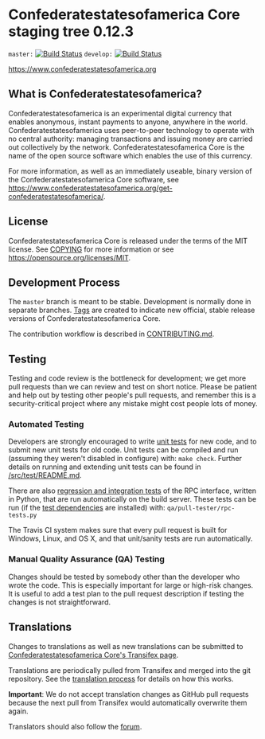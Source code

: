 Confederatestatesofamerica Core staging tree 0.12.3
===============================

`master:` [![Build Status](https://travis-ci.org/confederatestatesofamericapay/confederatestatesofamerica.svg?branch=master)](https://travis-ci.org/confederatestatesofamericapay/confederatestatesofamerica) `develop:` [![Build Status](https://travis-ci.org/confederatestatesofamericapay/confederatestatesofamerica.svg?branch=develop)](https://travis-ci.org/confederatestatesofamericapay/confederatestatesofamerica/branches)

https://www.confederatestatesofamerica.org


What is Confederatestatesofamerica?
----------------

Confederatestatesofamerica is an experimental digital currency that enables anonymous, instant
payments to anyone, anywhere in the world. Confederatestatesofamerica uses peer-to-peer technology
to operate with no central authority: managing transactions and issuing money
are carried out collectively by the network. Confederatestatesofamerica Core is the name of the open
source software which enables the use of this currency.

For more information, as well as an immediately useable, binary version of
the Confederatestatesofamerica Core software, see https://www.confederatestatesofamerica.org/get-confederatestatesofamerica/.


License
-------

Confederatestatesofamerica Core is released under the terms of the MIT license. See [COPYING](COPYING) for more
information or see https://opensource.org/licenses/MIT.

Development Process
-------------------

The `master` branch is meant to be stable. Development is normally done in separate branches.
[Tags](https://github.com/confederatestatesofamericapay/confederatestatesofamerica/tags) are created to indicate new official,
stable release versions of Confederatestatesofamerica Core.

The contribution workflow is described in [CONTRIBUTING.md](CONTRIBUTING.md).

Testing
-------

Testing and code review is the bottleneck for development; we get more pull
requests than we can review and test on short notice. Please be patient and help out by testing
other people's pull requests, and remember this is a security-critical project where any mistake might cost people
lots of money.

### Automated Testing

Developers are strongly encouraged to write [unit tests](src/test/README.md) for new code, and to
submit new unit tests for old code. Unit tests can be compiled and run
(assuming they weren't disabled in configure) with: `make check`. Further details on running
and extending unit tests can be found in [/src/test/README.md](/src/test/README.md).

There are also [regression and integration tests](/qa) of the RPC interface, written
in Python, that are run automatically on the build server.
These tests can be run (if the [test dependencies](/qa) are installed) with: `qa/pull-tester/rpc-tests.py`

The Travis CI system makes sure that every pull request is built for Windows, Linux, and OS X, and that unit/sanity tests are run automatically.

### Manual Quality Assurance (QA) Testing

Changes should be tested by somebody other than the developer who wrote the
code. This is especially important for large or high-risk changes. It is useful
to add a test plan to the pull request description if testing the changes is
not straightforward.

Translations
------------

Changes to translations as well as new translations can be submitted to
[Confederatestatesofamerica Core's Transifex page](https://www.transifex.com/projects/p/confederatestatesofamerica/).

Translations are periodically pulled from Transifex and merged into the git repository. See the
[translation process](doc/translation_process.md) for details on how this works.

**Important**: We do not accept translation changes as GitHub pull requests because the next
pull from Transifex would automatically overwrite them again.

Translators should also follow the [forum](https://www.confederatestatesofamerica.org/forum/topic/confederatestatesofamerica-worldwide-collaboration.88/).
